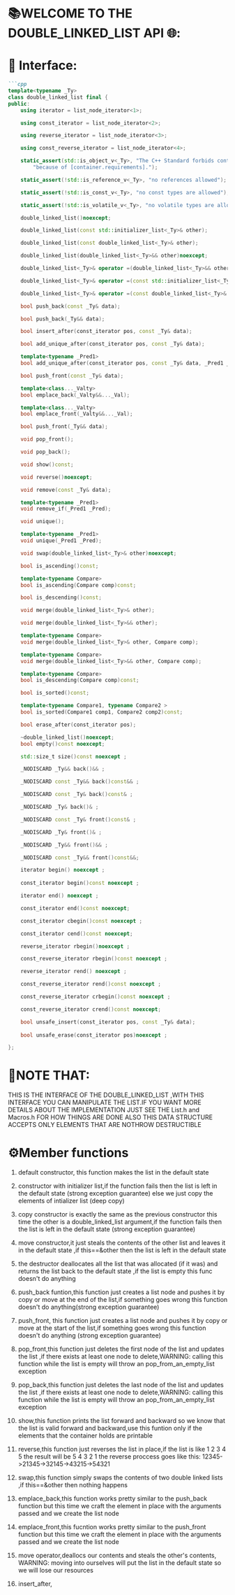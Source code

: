 # 📚WELCOME TO THE DOUBLE_LINKED_LIST API 🌐:
# 🧩 Interface:
```markdown
```cpp
template<typename _Ty>
class double_linked_list final {
public:
	using iterator = list_node_iterator<1>;

	using const_iterator = list_node_iterator<2>;

	using reverse_iterator = list_node_iterator<3>;

	using const_reverse_iterator = list_node_iterator<4>;

	static_assert(std::is_object_v<_Ty>, "The C++ Standard forbids container adaptors of non-object types "
		"because of [container.requirements].");

	static_assert(!std::is_reference_v<_Ty>, "no references allowed");

	static_assert(!std::is_const_v<_Ty>, "no const types are allowed");

	static_assert(!std::is_volatile_v<_Ty>, "no volatile types are allowed");

	double_linked_list()noexcept;

	double_linked_list(const std::initializer_list<_Ty>& other);

	double_linked_list(const double_linked_list<_Ty>& other);

	double_linked_list(double_linked_list<_Ty>&& other)noexcept;

	double_linked_list<_Ty>& operator =(double_linked_list<_Ty>&& other) & noexcept;

	double_linked_list<_Ty>& operator =(const std::initializer_list<_Ty>& other)&;

	double_linked_list<_Ty>& operator =(const double_linked_list<_Ty>& other)&;

	bool push_back(const _Ty& data);

	bool push_back(_Ty&& data);

	bool insert_after(const_iterator pos, const _Ty& data);

	bool add_unique_after(const_iterator pos, const _Ty& data);

	template<typename _Pred1>
	bool add_unique_after(const_iterator pos, const _Ty& data, _Pred1 _Pred);

	bool push_front(const _Ty& data);

	template<class..._Valty>
	bool emplace_back(_Valty&&..._Val);

	template<class..._Valty>
	bool emplace_front(_Valty&&..._Val);

	bool push_front(_Ty&& data);

	void pop_front();

	void pop_back();

	void show()const;

	void reverse()noexcept;

	void remove(const _Ty& data);

	template<typename _Pred1>
	void remove_if(_Pred1 _Pred);

	void unique();

	template<typename _Pred1>
	void unique(_Pred1 _Pred);

	void swap(double_linked_list<_Ty>& other)noexcept;

	bool is_ascending()const;

	template<typename Compare>
	bool is_ascending(Compare comp)const;

	bool is_descending()const;

	void merge(double_linked_list<_Ty>& other);

	void merge(double_linked_list<_Ty>&& other);

	template<typename Compare>
	void merge(double_linked_list<_Ty>& other, Compare comp);

	template<typename Compare>
	void merge(double_linked_list<_Ty>&& other, Compare comp);

	template<typename Compare>
	bool is_descending(Compare comp)const;

	bool is_sorted()const;

	template<typename Compare1, typename Compare2 >
	bool is_sorted(Compare1 comp1, Compare2 comp2)const;

	bool erase_after(const_iterator pos);

	~double_linked_list()noexcept;
	bool empty()const noexcept;

	std::size_t size()const noexcept ;

	_NODISCARD _Ty&& back()&& ;

	_NODISCARD const _Ty&& back()const&& ;

	_NODISCARD const _Ty& back()const& ;

	_NODISCARD _Ty& back()& ;

	_NODISCARD const _Ty& front()const& ;

	_NODISCARD _Ty& front()& ;

	_NODISCARD _Ty&& front()&& ;

	_NODISCARD const _Ty&& front()const&&;

	iterator begin() noexcept ;
 
	const_iterator begin()const noexcept ;

	iterator end() noexcept ;

	const_iterator end()const noexcept;

	const_iterator cbegin()const noexcept ;

	const_iterator cend()const noexcept;

	reverse_iterator rbegin()noexcept ;

	const_reverse_iterator rbegin()const noexcept ;

	reverse_iterator rend() noexcept ;

	const_reverse_iterator rend()const noexcept ;

	const_reverse_iterator crbegin()const noexcept ;

	const_reverse_iterator crend()const noexcept;

	bool unsafe_insert(const_iterator pos, const _Ty& data);
    
	bool unsafe_erase(const_iterator pos)noexcept ;

};
```
# 📝NOTE THAT:
THIS IS THE INTERFACE OF THE DOUBLE_LINKED_LIST ,WITH THIS INTERFACE YOU CAN MANIPULATE THE LIST.IF YOU WANT MORE DETAILS ABOUT THE IMPLEMENTATION JUST SEE THE List.h and Macros.h FOR HOW THINGS ARE DONE ALSO THIS DATA STRUCTURE ACCEPTS
ONLY ELEMENTS THAT ARE NOTHROW DESTRUCTIBLE

# ⚙️Member functions
1) default constructor, this function makes the list in the default state

2) constructor with initializer list,if the function fails then the list is left in the default state (strong exception guarantee) else we just copy the elements of intializer list (deep copy)

3) copy constructor is exactly the same as the previous constructor this time the other is a double_linked_list argument,if the function fails then the list is left in the default state (strong exception guarantee)

4) move constructor,it just steals the contents of the other list and leaves it in the default state ,if this==&other then the list is left in the default state

5) the destructor deallocates all the list that was allocated (if it was) and returns the list back to the default state ,if the list is empty this func doesn't do anything

6) push_back funtion,this function just creates a list node and pushes it by copy or move at the end of the list,if something goes wrong this function doesn't do anything(strong exception guarantee)

7) push_front, this function just creates a list node and pushes it by copy or move at the start of the list,if something goes wrong this function doesn't do anything (strong exception guarantee)

8) pop_front,this function just deletes the first node of the list and updates the list ,if there exists at least one node to delete,WARNING: calling this function while the list is empty will throw an pop_from_an_empty_list exception

9) pop_back,this function just deletes the last node of the list and updates the list ,if there exists at least one node to delete,WARNING: calling this function while the list is empty will throw an pop_from_an_empty_list exception

10) show,this function prints the list forward and backward so we know that the list is valid forward and backward,use this funtion only if the elements that the container holds are printable

11) reverse,this function just reverses the list in place,if the list is like 1 2 3 4 5 the result will be 5 4 3 2 1 the reverse proccess goes like this: 12345->21345->32145->43215->54321

12) swap,this function simply swaps the contents of two double linked lists ,if this==&other then nothing happens

13) emplace_back,this function works pretty similar to the push_back function but this time  we craft the element in place with the arguments passed and we create the list node

14) emplace_front,this fucntion works pretty similar to the push_front function but this time we craft the element in place with the arguments passed and we create the list node

15) move operator,deallocs our contents and steals the other's contents, WARNING: moving into ourselves will put the list in the default state so we will lose our resources

16) insert_after,

